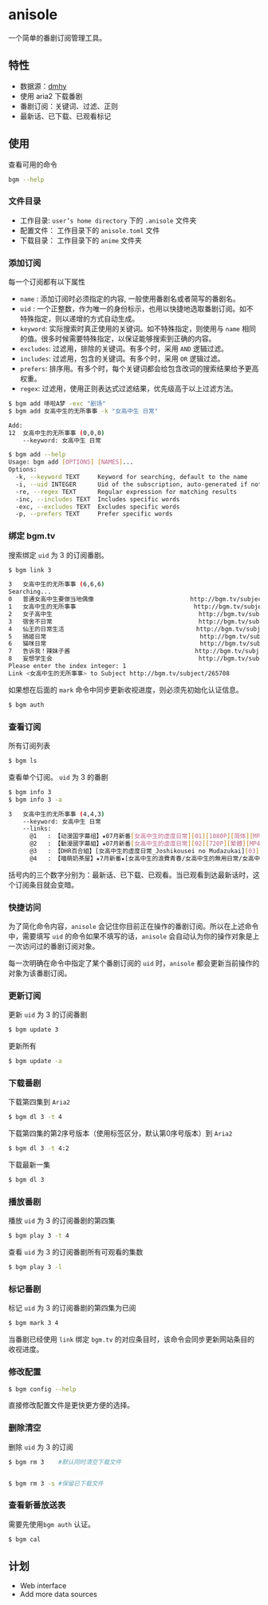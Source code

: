 # anisole
一个简单的番剧订阅管理工具。

## 特性
- 数据源：[dmhy](https://share.dmhy.org/)
- 使用 aria2 下载番剧
- 番剧订阅：关键词、过滤、正则
- 最新话、已下载、已观看标记

## 使用

查看可用的命令

```bash
bgm --help
```
### 文件目录

- 工作目录: `user’s home directory` 下的 `.anisole` 文件夹
- 配置文件： 工作目录下的 `anisole.toml` 文件
- 下载目录： 工作目录下的 `anime` 文件夹

### 添加订阅

每一个订阅都有以下属性
- `name` : 添加订阅时必须指定的内容, 一般使用番剧名或者简写的番剧名。
- `uid` : 一个正整数，作为唯一的身份标示，也用以快捷地选取番剧订阅。如不特殊指定，则以递增的方式自动生成。
- `keyword`: 实际搜索时真正使用的关键词。如不特殊指定，则使用与 `name` 相同的值。很多时候需要特殊指定，以保证能够搜索到正确的内容。
- `excludes`: 过滤用，排除的关键词。有多个时，采用 `AND` 逻辑过滤。
- `includes`: 过滤用，包含的关键词。有多个时，采用 `OR` 逻辑过滤。
- `prefers`: 排序用。有多个时，每个关键词都会给包含改词的搜索结果给予更高权重。
- `regex`: 过滤用，使用正则表达式过滤结果，优先级高于以上过滤方法。

```bash
$ bgm add 哆啦A梦 -exc "剧场"
$ bgm add 女高中生的无所事事 -k "女高中生 日常"

Add:
12  女高中生的无所事事 (0,0,0)
    --keyword: 女高中生 日常

$ bgm add --help
Usage: bgm add [OPTIONS] [NAMES]...
Options:
  -k, --keyword TEXT     Keyword for searching, default to the name
  -i, --uid INTEGER      Uid of the subscription, auto-generated if not set
  -re, --regex TEXT      Regular expression for matching results
  -inc, --includes TEXT  Includes specific words
  -exc, --excludes TEXT  Excludes specific words
  -p, --prefers TEXT     Prefer specific words
```



### 绑定 bgm.tv

搜索绑定 `uid` 为 3 的订阅番剧。

```bash
$ bgm link 3

3   女高中生的无所事事 (6,6,6)
Searching...
0   普通女高中生要做当地偶像                           http://bgm.tv/subject/94236
1   女高中生的无所事事                                 http://bgm.tv/subject/265708
2   女子高中生                                         http://bgm.tv/subject/260371
3   宿舍不日常                                         http://bgm.tv/subject/236566
4   仙王的日常生活                                     http://bgm.tv/subject/247977
5   搞姬日常                                           http://bgm.tv/subject/97927
6   猫咪日常                                           http://bgm.tv/subject/193282
7   告诉我！辣妹子酱                                   http://bgm.tv/subject/153140
8   妄想学生会                                         http://bgm.tv/subject/5649
Please enter the index integer: 1
Link <女高中生的无所事事> to Subject http://bgm.tv/subject/265708
```



如果想在后面的 `mark` 命令中同步更新收视进度，则必须先初始化认证信息。

```bash
$ bgm auth
```



### 查看订阅

所有订阅列表
```bash
$ bgm ls
```

查看单个订阅。 `uid` 为 3 的番剧
```bash
$ bgm info 3
$ bgm info 3 -a

3   女高中生的无所事事 (4,4,3)
    --keyword: 女高中生 日常
    --links:
      @1   : 【动漫国字幕组】★07月新番[女高中生的虚度日常][01][1080P][简体][MP4]
      @2   : 【動漫國字幕組】★07月新番[女高中生的虛度日常][02][720P][繁體][MP4]
      @3   : 【DHR百合組】[女高中生的虛度日常_Joshikousei no Mudazukai][03][繁體][720P][MP4]
      @4   : 【喵萌奶茶屋】★7月新番★[女高中生的浪費青春/女高中生的無用日常/女高中生無所事事...
```

括号内的三个数字分别为：最新话、已下载、已观看。当已观看到达最新话时，这个订阅条目就会变暗。



### 快捷访问

为了简化命令内容，`anisole` 会记住你目前正在操作的番剧订阅。所以在上述命令中，需要填写 `uid` 的命令如果不填写的话，`anisole` 会自动认为你的操作对象是上一次访问过的番剧订阅对象。

每一次明确在命令中指定了某个番剧订阅的 `uid` 时，`anisole` 都会更新当前操作的对象为该番剧订阅。



### 更新订阅

更新 `uid` 为 3 的订阅番剧
```bash
$ bgm update 3
```
更新所有
```bash
$ bgm update -a
```
### 下载番剧

下载第四集到 `Aria2`
```bash
$ bgm dl 3 -t 4
```

下载第四集的第2序号版本（使用标签区分，默认第0序号版本）到 `Aria2`
```bash
$ bgm dl 3 -t 4:2
```

下载最新一集
```bash
$ bgm dl 3
```

### 播放番剧

播放 `uid` 为 3 的订阅番剧的第四集
```bash
$ bgm play 3 -t 4
```

查看 `uid` 为 3 的订阅番剧所有可观看的集数
```bash
$ bgm play 3 -l
```



### 标记番剧

标记 `uid` 为 3 的订阅番剧的第四集为已阅
```bash
$ bgm mark 3 4
```

当番剧已经使用 `link` 绑定 `bgm.tv` 的对应条目时，该命令会同步更新网站条目的收视进度。



### 修改配置

```bash
$ bgm config --help
```

直接修改配置文件是更快更方便的选择。



### 删除清空

删除 `uid` 为 3 的订阅
```bash
$ bgm rm 3    #默认同时清空下载文件


$ bgm rm 3 -s #保留已下载文件
```



### 查看新番放送表

需要先使用`bgm auth` 认证。

```bash
$ bgm cal
```





## 计划

- Web interface
- Add more data sources
